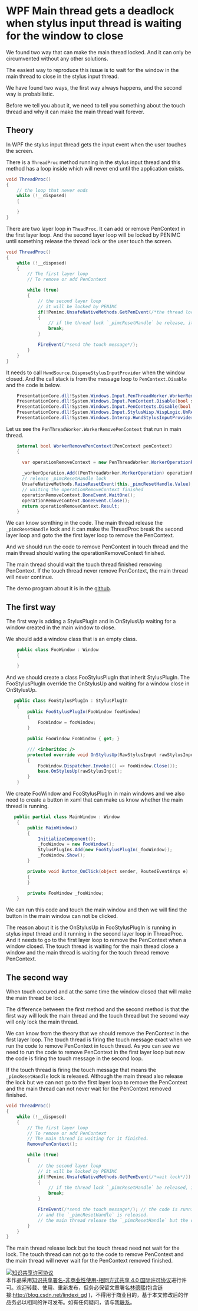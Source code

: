 # WPF Main thread gets a deadlock when stylus input thread is waiting for the window to close

We found two way that can make the main thread locked. And it can only be circumvented without any other solutions.

The easiest way to reproduce this issue is to wait for the window in the main thread to close in the stylus input thread.

<!--more-->
<!-- csdn -->

We have found two ways, the first way always happens, and the second way is probabilistic.

Before we tell you about it, we need to tell you something about the touch thread and why it can make the main thread wait forever.

## Theory

In WPF the stylus input thread gets the input event when the user touches the screen.

There is a `ThreadProc` method running in the stylus input thread and this method has a loop inside which will never end until the application exists.

```csharp
void ThreadProc()
{
    // the loop that never ends
    while (!__disposed)
    {

    }
}
```

There are two layer loop in `TheadProc`. It can add or remove PenContext in the first layer loop. And the second layer loop will be locked by PENIMC until something release the thread lock or the user touch the screen. 

```csharp
void ThreadProc()
{
    while (!__disposed)
    {
    	// The first layer loop
    	// To remove or add PenContext

    	while (true)
    	{
    		// the second layer loop
    		// it will be locked by PENIMC
    		if(!Penimc.UnsafeNativeMethods.GetPenEvent(/*the thread locker*/))
    		{
    			// if the thread lock `_pimcResetHandle` be release, it will enter this branch and break the second layer loop and then goto the first layer loop.
    			break;
    		}

    		FireEvent(/*send the touch message*/);
    	}
    }
}
```

It needs to call `HwndSource.DisposeStylusInputProvider` when the window closed. And the call stack is from the message loop to `PenContext.Disable` and the code is below.

```csharp
 	PresentationCore.dll!System.Windows.Input.PenThreadWorker.WorkerRemovePenContext(System.Windows.Input.PenContext penContext) 
	PresentationCore.dll!System.Windows.Input.PenContext.Disable(bool shutdownWorkerThread) 
 	PresentationCore.dll!System.Windows.Input.PenContexts.Disable(bool shutdownWorkerThread) 
 	PresentationCore.dll!System.Windows.Input.StylusWisp.WispLogic.UnRegisterHwndForInput(System.Windows.Interop.HwndSource hwndSource) 
 	PresentationCore.dll!System.Windows.Interop.HwndStylusInputProvider.Dispose() 
```

Let us see the `PenThreadWorker.WorkerRemovePenContext` that run in main thread.

```csharp
    internal bool WorkerRemovePenContext(PenContext penContext)
    {

      var operationRemoveContext = new PenThreadWorker.WorkerOperationRemoveContext(penContext, this);
     
      _workerOperation.Add((PenThreadWorker.WorkerOperation) operationRemoveContext);
      // release _pimcResetHandle lock 
      UnsafeNativeMethods.RaiseResetEvent(this._pimcResetHandle.Value);
      // waiting the operationRemoveContext finished
      operationRemoveContext.DoneEvent.WaitOne();
      operationRemoveContext.DoneEvent.Close();
      return operationRemoveContext.Result;
    }
```

We can know somthing in the code. The main thread release the `_pimcResetHandle` lock and it can make the ThreadProc break the second layer loop and goto the the first layer loop to remove the PenContext.

And we should run the code to remove PenContext in touch thread and the main thread should wating the operationRemoveContext finished.

The main thread should wait the touch thread finished removing PenContext. If the touch thread never remove PenContext, the main thread will never continue.

The demo program about it is in the [github](https://github.com/dotnet-campus/wpf-issues/tree/master/MainThreadDeadlockWithStylusInputThread/MainThreadDeadlockWhenTouchThreadWaitForWindowClosed).

## The first way

The first way is adding a StylusPlugIn and in OnStylusUp waiting for a window created in the main window to close.

We should add a window class that is an empty class.


```csharp
    public class FooWindow : Window
    {

    }
```

And we should create a class FooStylusPlugIn that inherit StylusPlugIn. The FooStylusPlugIn override the OnStylusUp and waiting for a window close in OnStylusUp.

```csharp
   public class FooStylusPlugIn : StylusPlugIn
    {
        public FooStylusPlugIn(FooWindow fooWindow)
        {
            FooWindow = fooWindow;
        }

        public FooWindow FooWindow { get; }

        /// <inheritdoc />
        protected override void OnStylusUp(RawStylusInput rawStylusInput)
        {
            FooWindow.Dispatcher.Invoke(() => FooWindow.Close());
            base.OnStylusUp(rawStylusInput);
        }
    }
```

We create FooWindow and FooStylusPlugIn in main windows and we also need to create a button in xaml that can make us know whether the main thread is running.

```csharp
   public partial class MainWindow : Window
    {
        public MainWindow()
        {
            InitializeComponent();
            _fooWindow = new FooWindow();
            StylusPlugIns.Add(new FooStylusPlugIn(_fooWindow));
            _fooWindow.Show();
        }

        private void Button_OnClick(object sender, RoutedEventArgs e)
        {
        }

        private FooWindow _fooWindow;
    }
```

We can run this code and touch the main window and then we will find the button in the main window can not be clicked.

The reason about it is the OnStylusUp in FooStylusPlugIn is running in stylus input thread and it running in the second layer loop in ThreadProc. And it needs to go to the first layer loop to remove the PenContext when a window closed. The touch thread is waiting for the main thread close a window and the main thread is waiting for the touch thread remove PenContext.



## The second way

When touch occured and at the same time the window  closed that will make the main thread be lock.

The difference between the first method and the second method is that the first way will lock the main thread and the touch thread but the second way will only lock the main thread.

We can know from the theory that we should remove the PenContext in the first layer loop. The touch thread is firing the touch message exact when we run the code to remove PenContext in touch thread. As you can see we need to run the code to remove PenContext in the first layer loop but now the code is firing the touch message in the second loop.

If the touch thread is firing the touch message that means the `_pimcResetHandle` lock is released. Although the main thread also release the lock but we can not go to the first layer loop to remove the PenContext and the main thread can not never wait for the PenContext removed finished.


```csharp
void ThreadProc()
{
    while (!__disposed)
    {
      	// The first layer loop
    	// To remove or add PenContext
    	// The main thread is waiting for it finished.
    	RemovePenContext();

    	while (true)
    	{
    		// the second layer loop
    		// it will be locked by PENIMC
    		if(!Penimc.UnsafeNativeMethods.GetPenEvent(/*wait lock*/))
    		{
    			// if the thread lock `_pimcResetHandle` be released, it will enter this branch and break the second layer loop and then goto the first layer loop.
    			break;
    		}

    		FireEvent(/*send the touch message*/); // the code is running in this line
    		// and the `_pimcResetHandle` is released.
    		// the main thread release the `_pimcResetHandle` but the code can not go to RemovePenContext for it can not break. 
    	}
    }
}
```

The main thread release lock but the touch thread need not wait for the lock. The touch thread can not go to the code to remove PenContext and the main thread will never wait for the PenContext removed finished.

<a rel="license" href="http://creativecommons.org/licenses/by-nc-sa/4.0/"><img alt="知识共享许可协议" style="border-width:0" src="https://licensebuttons.net/l/by-nc-sa/4.0/88x31.png" /></a><br />本作品采用<a rel="license" href="http://creativecommons.org/licenses/by-nc-sa/4.0/">知识共享署名-非商业性使用-相同方式共享 4.0 国际许可协议</a>进行许可。欢迎转载、使用、重新发布，但务必保留文章署名[林德熙](http://blog.csdn.net/lindexi_gd)(包含链接:http://blog.csdn.net/lindexi_gd )，不得用于商业目的，基于本文修改后的作品务必以相同的许可发布。如有任何疑问，请与我[联系](mailto:lindexi_gd@163.com)。  
